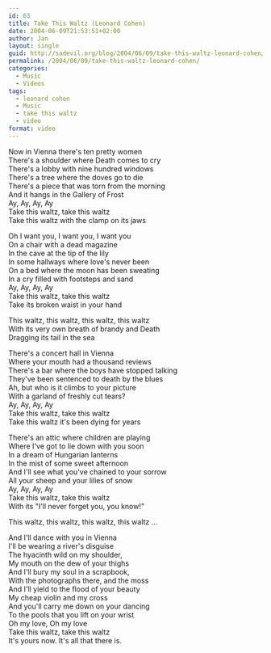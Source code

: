 ```yaml
---
id: 63
title: Take This Waltz (Leonard Cohen)
date: 2004-06-09T21:53:51+02:00
author: Jan
layout: single
guid: http://sadevil.org/blog/2004/06/09/take-this-waltz-leonard-cohen/
permalink: /2004/06/09/take-this-waltz-leonard-cohen/
categories:
  - Music
  - Videos
tags:
  - leonard cohen
  - Music
  - take this waltz
  - video
format: video
---
```

<center>
</center>

<!--more-->

Now in Vienna there's ten pretty women  
There's a shoulder where Death comes to cry  
There's a lobby with nine hundred windows  
There's a tree where the doves go to die  
There's a piece that was torn from the morning  
And it hangs in the Gallery of Frost  
Ay, Ay, Ay, Ay  
Take this waltz, take this waltz  
Take this waltz with the clamp on its jaws

Oh I want you, I want you, I want you  
On a chair with a dead magazine  
In the cave at the tip of the lily  
In some hallways where love's never been  
On a bed where the moon has been sweating  
In a cry filled with footsteps and sand  
Ay, Ay, Ay, Ay  
Take this waltz, take this waltz  
Take its broken waist in your hand

This waltz, this waltz, this waltz, this waltz  
With its very own breath of brandy and Death  
Dragging its tail in the sea

There's a concert hall in Vienna  
Where your mouth had a thousand reviews  
There's a bar where the boys have stopped talking  
They've been sentenced to death by the blues  
Ah, but who is it climbs to your picture  
With a garland of freshly cut tears?  
Ay, Ay, Ay, Ay  
Take this waltz, take this waltz  
Take this waltz it's been dying for years

There's an attic where children are playing  
Where I've got to lie down with you soon  
In a dream of Hungarian lanterns  
In the mist of some sweet afternoon  
And I'll see what you've chained to your sorrow  
All your sheep and your lilies of snow  
Ay, Ay, Ay, Ay  
Take this waltz, take this waltz  
With its "I'll never forget you, you know!"

This waltz, this waltz, this waltz, this waltz ...

And I'll dance with you in Vienna  
I'll be wearing a river's disguise  
The hyacinth wild on my shoulder,  
My mouth on the dew of your thighs  
And I'll bury my soul in a scrapbook,  
With the photographs there, and the moss  
And I'll yield to the flood of your beauty  
My cheap violin and my cross  
And you'll carry me down on your dancing  
To the pools that you lift on your wrist  
Oh my love, Oh my love  
Take this waltz, take this waltz  
It's yours now. It's all that there is.